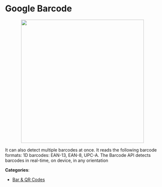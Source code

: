 # Google Barcode
<p align="center">
    <img width="400" src="https://raw.githubusercontent.com/apis-list/apis-list/apis/google-barcode/logo_256x256.png" />
</p>

It can also detect multiple barcodes at once. It reads the following barcode formats: 1D barcodes: EAN-13, EAN-8, UPC-A. The Barcode API detects barcodes in real-time, on device, in any orientation



**Categories**:
- [Bar & QR Codes](https://github.com/apis-list/apis-list#bar-and-qr-codes)




